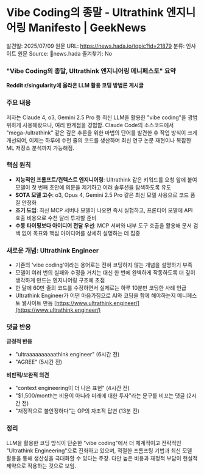 # Vibe Coding의 종말 - Ultrathink 엔지니어링 Manifesto | GeekNews

발견일: 2025/07/09
원문 URL: https://news.hada.io/topic?id=21879
분류: 인사이트
원문 Source: 🔗news.hada
즐겨찾기: No

[](https://social.news.hada.io/topic/21879)

### "Vibe Coding의 종말, Ultrathink 엔지니어링 메니페스토" 요약

**Reddit r/singularity에 올라온 LLM 활용 코딩 방법론 게시글**

### 주요 내용

저자는 Claude 4, o3, Gemini 2.5 Pro 등 최신 LLM을 활용한 "vibe coding"을 광범위하게 사용해왔으나, 여러 한계점을 경험함. Claude Code의 소스코드에서 "mega-/ultrathink" 같은 깊은 추론을 위한 마법의 단어를 발견한 후 작업 방식이 크게 개선되어, 이제는 하루에 수천 줄의 코드를 생산하며 최신 연구 논문 재현이나 복잡한 ML 저장소 분석까지 가능해짐.

### 핵심 원칙

- **지능적인 프롬프트/컨텍스트 엔지니어링**: Ultrathink 같은 키워드를 요청 앞에 붙여 모델이 첫 번째 초안에 의문을 제기하고 여러 솔루션을 탐색하도록 유도
- **SOTA 모델 고수**: o3, Opus 4, Gemini 2.5 Pro 같은 최신 모델 사용으로 코드 품질 안정화
- **조기 도입**: 최신 MCP 서버나 모델이 나오면 즉시 실험하고, 프론티어 모델에 API 호출 비용으로 수천 달러 투자할 준비
- **수동 타이핑보다 아이디어 전달 우선**: MCP 서버와 내부 도구 호출을 활용해 문서 검색 없이 목표와 핵심 아이디어를 상세히 설명하는 데 집중

### 새로운 개념: Ultrathink Engineer

- 기존의 'vibe coding'이라는 용어로는 전혀 코딩하지 않는 개념을 설명하기 부족
- 모델이 여러 번의 실패와 수정을 거치는 대신 한 번에 완벽하게 작동하도록 더 깊이 생각하게 만드는 엔지니어링 구조에 초점
- 한 달에 60만 줄의 코드를 수정하면서 실제로는 하루 10분만 코딩한 사례 언급
- Ultrathink Engineer가 어떤 마음가짐으로 AI와 코딩을 함께 해야하는지 메니페스토 웹사이트 만듬
[https://www.ultrathink.engineer/](https://www.ultrathink.engineer/)

### 댓글 반응

**긍정적 반응**

- "ultraaaaaaaaaathink engineer" (6시간 전)
- "AGREE" (5시간 전)

**비판적/보완적 의견**

- "context engineering이 더 나은 표현" (4시간 전)
- "$1,500/month는 비용이 아니라 미래에 대한 투자"라는 문구를 비꼬는 댓글 (2시간 전)
- "재정적으로 불안정하다"는 OP의 자조적 답변 (13분 전)

### 정리

LLM을 활용한 코딩 방식이 단순한 "vibe coding"에서 더 체계적이고 전략적인 "Ultrathink Engineering"으로 진화하고 있으며, 적절한 프롬프팅 기법과 최신 모델 활용을 통해 생산성을 극대화할 수 있다는 주장. 다만 높은 비용과 재정적 부담이 현실적 제약으로 작용하는 것으로 보임.